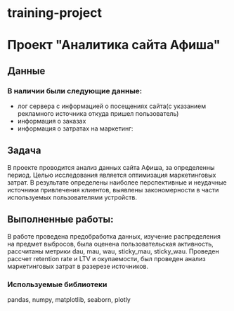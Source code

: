 ﻿# training-project
# Проект "Аналитика  сайта Афиша" <a id="afisha"> </a>
## Данные

### В наличии были следующие данные:

 - лог сервера с информацией о посещениях сайта(с указанием рекламного источника откуда пришел пользователь)
 - информация о заказах
 - информация о затратах на маркетинг:
## Задача
В проекте проводится анализ данных сайта Афиша, за определенны период. Целью исследования является оптимизация маркетинговых затрат. В результате  определены наиболее перспективные и неудачные источники привлечения клиентов, выявлены закономерности в части используемых пользователями устройств.
## Выполненные работы:
В работе проведена предобработка данных, изучение распределения на предмет выбросов, была оценена пользовательская активность, рассчитаны метрики dau, mau, wau, sticky_mau, sticky_wau. Проведен рассчет retention rate и LTV и окупаемости, был проведен анализ маркетинговых затрат в разерезе источников.

### Используемые библиотеки
pandas, numpy, matplotlib, seaborn, plotly